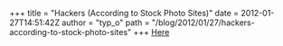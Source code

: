 +++
title = "Hackers (According to Stock Photo Sites)"
date = 2012-01-27T14:51:42Z
author = "typ_o"
path = "/blog/2012/01/27/hackers-according-to-stock-photo-sites"
+++
[Here](http://www.sadanduseless.com/2011/12/stock-photo-hackers/)
